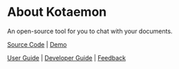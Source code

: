# About Kotaemon

An open-source tool for you to chat with your documents.

[Source Code](https://github.com/Cinnamon/kotaemon) |
[Demo](https://huggingface.co/spaces/lone17/kotaemon-app)

[User Guide](https://cinnamon.github.io/kotaemon/) |
[Developer Guide](https://cinnamon.github.io/kotaemon/development/) |
[Feedback](https://github.com/Cinnamon/kotaemon/issues)
